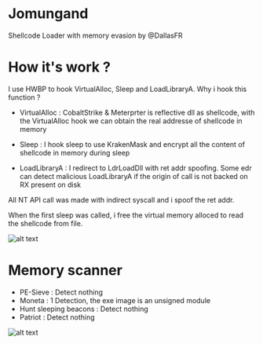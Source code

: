 # Jomungand

Shellcode Loader with memory evasion by @DallasFR

# How it's work ?

I use HWBP to hook VirtualAlloc, Sleep and LoadLibraryA. Why i hook this function ?

- VirtualAlloc : CobaltStrike & Meterprter is reflective dll as shellcode, with the VirtualAlloc hook we can obtain the real addresse of shellcode in memory

- Sleep : I hook sleep to use KrakenMask and encrypt all the content of shellcode in memory during sleep

- LoadLibraryA : I redirect to LdrLoadDll with ret addr spoofing. Some edr can detect malicious LoadLibraryA if the origin of call is not backed on RX present on disk



All NT API call was made with indirect syscall and i spoof the ret addr.


When the first sleep was called, i free the virtual memory alloced to read the shellcode from file.

![alt text](https://raw.githubusercontent.com/RtlDallas/Jomungand-/main/img/ldr.png)

# Memory scanner

- PE-Sieve : Detect nothing
- Moneta : 1 Detection, the exe image is an unsigned module
- Hunt sleeping beacons : Detect nothing
- Patriot : Detect nothing

![alt text](https://raw.githubusercontent.com/RtlDallas/Jomungand-/main/img/scanner.png)
